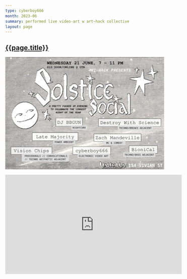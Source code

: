 ```yaml
---
type: cyberboy666
month: 2023-06
summary: performed live video-art w art~hack collective
layout: page
---
```


## [ {{page.title}} ]({{page.url}})



![image](/images/cyberboy666/solsticesocial.jpeg)

<iframe title="DWS + cyberboy666 @ Solstice Social" width="560" height="315" src="https://tube.arthack.nz/videos/embed/1c510fc1-1af1-482a-90d6-3303ac91bd3a" frameborder="0" allowfullscreen="" sandbox="allow-same-origin allow-scripts allow-popups"></iframe>